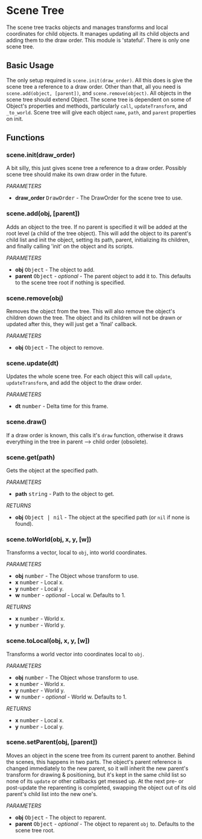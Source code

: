 Scene Tree
==========

The scene tree tracks objects and manages transforms and local coordinates for child objects. It manages updating all its child objects and adding them to the draw order. This module is 'stateful'. There is only one scene tree.

Basic Usage
-----------

The only setup required is `scene.init(draw_order)`. All this does is give the scene tree a reference to a draw order. Other than that, all you need is `scene.add(object, [parent])`, and `scene.remove(object)`. All objects in the scene tree should extend Object. The scene tree is dependent on some of Object's properties and methods, particularly `call`, `updateTransform`, and `_to_world`. Scene tree will give each object `name`, `path`, and `parent` properties on init.

Functions
---------

### scene.init(draw_order)
A bit silly, this just gives scene tree a reference to a draw order. Possibly scene tree should make its own draw order in the future.

_PARAMETERS_
* __draw_order__ <kbd>DrawOrder</kbd> - The DrawOrder for the scene tree to use.

### scene.add(obj, [parent])
Adds an object to the tree. If no parent is specified it will be added at the root level (a child of the tree object). This will add the object to its parent's child list and init the object, setting its path, parent, initializing its children, and finally calling 'init' on the object and its scripts.

_PARAMETERS_
* __obj__ <kbd>Object</kbd> - The object to add.
* __parent__ <kbd>Object</kbd> - _optional_ - The parent object to add it to. This defaults to the scene tree root if nothing is specified.

### scene.remove(obj)
Removes the object from the tree. This will also remove the object's children down the tree. The object and its children will not be drawn or updated after this, they will just get a 'final' callback.

_PARAMETERS_
* __obj__ <kbd>Object</kbd> - The object to remove.

### scene.update(dt)
Updates the whole scene tree. For each object this will call `update`, `updateTransform`, and add the object to the draw order.

_PARAMETERS_
* __dt__ <kbd>number</kbd> - Delta time for this frame.

### scene.draw()
If a draw order is known, this calls it's `draw` function, otherwise it draws everything in the tree in parent --> child order (obsolete).

### scene.get(path)
Gets the object at the specified path.

_PARAMETERS_
* __path__ <kbd>string</kbd> - Path to the object to get.

_RETURNS_
* __obj__ <kbd>Object | nil</kbd> - The object at the specified path (or `nil` if none is found).

### scene.toWorld(obj, x, y, [w])
Transforms a vector, local to `obj`, into world coordinates.

_PARAMETERS_
* __obj__ <kbd>number</kbd> - The Object whose transform to use.
* __x__ <kbd>number</kbd> - Local x.
* __y__ <kbd>number</kbd> - Local y.
* __w__ <kbd>number</kbd> - _optional_ - Local w. Defaults to 1.

_RETURNS_
* __x__ <kbd>number</kbd> - World x.
* __y__ <kbd>number</kbd> - World y.

### scene.toLocal(obj, x, y, [w])
Transforms a world vector into coordinates local to `obj`.

_PARAMETERS_
* __obj__ <kbd>number</kbd> - The Object whose transform to use.
* __x__ <kbd>number</kbd> - World x.
* __y__ <kbd>number</kbd> - World y.
* __w__ <kbd>number</kbd> - _optional_ - World w. Defaults to 1.

_RETURNS_
* __x__ <kbd>number</kbd> - Local x.
* __y__ <kbd>number</kbd> - Local y.

### scene.setParent(obj, [parent])
Moves an object in the scene tree from its current parent to another. Behind the scenes, this happens in two parts. The object's parent reference is changed immediately to the new parent, so it will inherit the new parent's transform for drawing & positioning, but it's kept in the same child list so none of its `update` or other callbacks get messed up. At the next pre- or post-update the reparenting is completed, swapping the object out of its old parent's child list into the new one's.

_PARAMETERS_
* __obj__ <kbd>Object</kbd> - The object to reparent.
* __parent__ <kbd>Object</kbd> - _optional_ - The object to reparent `obj` to. Defaults to the scene tree root.
